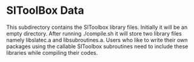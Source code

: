 # SIToolBox Data

 This subdirectory contains the SIToolbox library files. Initially it will be an empty directory. After running ./compile.sh it will store two library files namely libslatec.a and libsubroutines.a. Users who like to write their own packages using the callable SIToolbox subroutines need to include these libraries while compiling their codes. 